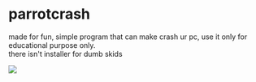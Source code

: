 # parrotcrash
made for fun, simple program that can make crash ur pc, use it only for educational purpose only.<br>
there isn't installer for dumb skids

<img src="https://static9.depositphotos.com/1036149/1155/i/600/depositphotos_11556539-stock-photo-fun-parrot-with-glasses.jpg">
